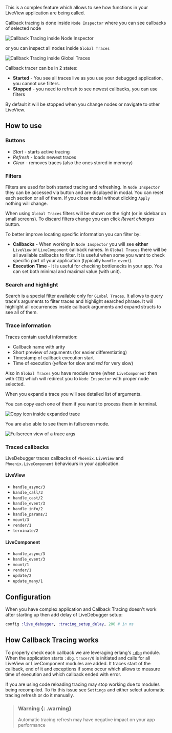 This is a complex feature which allows to see how functions in your LiveView application are being called.

Callback tracing is done inside `Node Inspector` where you can see callbacks of selected node

![Callback Tracing inside Node Inspector](images/tracing_node_inspector.png)

or you can inspect all nodes inside `Global Traces`

![Callback Tracing inside Global Traces](images/tracing_global_traces.png)

Callback tracer can be in 2 states:

- **Started** - You see all traces live as you use your debugged application, you cannot use filters.
- **Stopped** - you need to refresh to see newest callbacks, you can use filters

By default it will be stopped when you change nodes or navigate to other LiveView.

## How to use

### Buttons

- _Start_ - starts active tracing
- _Refresh_ - loads newest traces
- _Clear_ - removes traces (also the ones stored in memory)

### Filters

Filters are used for both started tracing and refreshing. In `Node Inspector` they can be accessed via button and are displayed in modal. You can reset each section or all of them. If you close modal without clicking `Apply` nothing will change.

When using `Global Traces` filters will be shown on the right (or in sidebar on small screens). To discard filters change you can click _Revert changes_ button.

To better improve locating specific information you can filter by:

- **Callbacks** - When working in `Node Inspector` you will see **either** `LiveView` or `LiveComponent` callback names. In `Global Traces` there will be all available callbacks to filter. It is useful when some you want to check specific part of your application (typically `handle_event`).
- **Execution Time** - It is useful for checking bottlenecks in your app. You can set both minimal and maximal value (with unit).

### Search and highlight

Search is a special filter available only for `GLobal Traces`. It allows to query trace's arguments to filter traces and highlight searched phrase. It will highlight all occurrences inside callback arguments and expand structs to see all of them.

### Trace information

Traces contain useful information:

- Callback name with arity
- Short preview of arguments (for easier differentiating)
- Timestamp of callback execution start
- Time of execution (_yellow_ for slow and _red_ for very slow)

Also in `Global Traces` you have module name (when `LiveComponent` then with `CID`) which will redirect you to `Node Inspector` with proper node selected.

When you expand a trace you will see detailed list of arguments.

You can copy each one of them if you want to process them in terminal.

![Copy icon inside expanded trace](images/trace_copy_button.png)

You are also able to see them in fullscreen mode.

![Fullscreen view of a trace args](images/trace_fullscreen_button.png)

### Traced callbacks

LiveDebugger traces callbacks of `Phoenix.LiveView` and `Phoenix.LiveComponent` behaviours in your application.

#### LiveView

- `handle_async/3`
- `handle_call/3`
- `handle_cast/2`
- `handle_event/3`
- `handle_info/2`
- `handle_params/3`
- `mount/3`
- `render/1`
- `terminate/2`

#### LiveComponent

- `handle_async/3`
- `handle_event/3`
- `mount/1`
- `render/1`
- `update/2`
- `update_many/1`

## Configuration

When you have complex application and Callback Tracing doesn't work after starting up then add delay of LiveDebugger setup:

```elixir
config :live_debugger, :tracing_setup_delay, 200 # in ms
```

## How Callback Tracing works

To properly check each callback we are leveraging erlang's [`:dbg`](https://www.erlang.org/doc/apps/runtime_tools/dbg.html) module. When the application starts `:dbg.tracer/0` is initiated and calls for all LiveView or LiveComponent modules are added. It traces start of the callback, end of it and exceptions if some occur which allows to measure time of execution and which callback ended with error.

If you are using code reloading tracing may stop working due to modules being recompiled. To fix this issue see `Settings` and either select automatic tracing refresh or do it manually.

> ### Warning {: .warning}
>
> Automatic tracing refresh may have negative impact on your app performance
